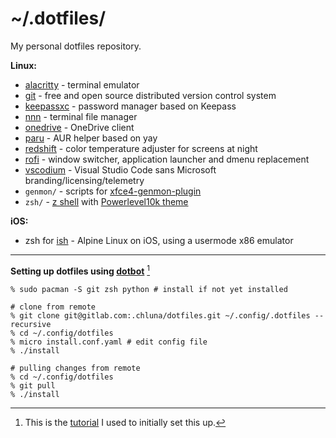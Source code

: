 # ~/.dotfiles/

My personal dotfiles repository.

__Linux:__

* [alacritty](https://github.com/alacritty/alacritty) - terminal emulator
* [git](https://git-scm.com/) - free and open source distributed version control system
* [keepassxc](https://github.com/keepassxreboot/keepassxc) - password manager based on Keepass
* [nnn](https://github.com/jarun/nnn) - terminal file manager
* [onedrive](https://github.com/abraunegg/onedrive) - OneDrive client
* [paru](https://github.com/Morganamilo/paru) - AUR helper based on yay
* [redshift](http://jonls.dk/redshift) - color temperature adjuster for screens at night
* [rofi](https://github.com/davatorium/rofi) - window switcher, application launcher and dmenu replacement
* [vscodium](https://vscodium.com) - Visual Studio Code sans Microsoft branding/licensing/telemetry
* `genmon/` - scripts for [xfce4-genmon-plugin](https://docs.xfce.org/panel-plugins/xfce4-genmon-plugin)
* `zsh/` - [z shell](https://www.zsh.org/) with [Powerlevel10k theme](https://github.com/romkatv/powerlevel10k)

__iOS:__

* zsh for [ish](https://ish.app/) - Alpine Linux on iOS, using a usermode x86 emulator

---

__Setting up dotfiles using [dotbot](https://github.com/anishathalye/dotbot)__ [^1]

```shell
% sudo pacman -S git zsh python # install if not yet installed

# clone from remote
% git clone git@gitlab.com:.chluna/dotfiles.git ~/.config/.dotfiles --recursive
% cd ~/.config/dotfiles
% micro install.conf.yaml # edit config file
% ./install

# pulling changes from remote
% cd ~/.config/dotfiles
% git pull
% ./install
```
[^1]: This is the [tutorial](https://www.elliotdenolf.com/posts/bootstrap-your-dotfiles-with-dotbot) I used to initially set this up.

